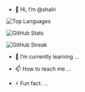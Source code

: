 - 👋 Hi, I’m @shalri

![Top Languages](https://github-readme-stats.vercel.app/api/top-langs/?username=shalri&layout=compact&theme=radical)


![GitHub Stats](https://github-readme-stats.vercel.app/api?username=shalri&show_icons=true&theme=radical)

![GitHub Streak](https://github-readme-streak-stats.herokuapp.com/?user=yourusername&theme=radical)


- 🌱 I’m currently learning ...

- 📫 How to reach me ...

- ⚡ Fun fact: ...

<!---
shalri/shalri is a ✨ special ✨ repository because its `README.md` (this file) appears on your GitHub profile.
You can click the Preview link to take a look at your changes.
--->
